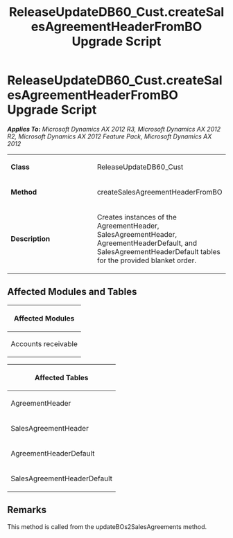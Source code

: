 ﻿---
title: ReleaseUpdateDB60_Cust.createSalesAgreementHeaderFromBO Upgrade Script
TOCTitle: ReleaseUpdateDB60_Cust.createSalesAgreementHeaderFromBO Upgrade Script
ms:assetid: 4c9f5d23-1350-2e70-db2a-2724930d1a8e
ms:mtpsurl: https://msdn.microsoft.com/en-us/library/JJ685416(v=AX.60)
ms:contentKeyID: 49708121
ms.date: 05/18/2015
mtps_version: v=AX.60
---

# ReleaseUpdateDB60\_Cust.createSalesAgreementHeaderFromBO Upgrade Script 


_**Applies To:** Microsoft Dynamics AX 2012 R3, Microsoft Dynamics AX 2012 R2, Microsoft Dynamics AX 2012 Feature Pack, Microsoft Dynamics AX 2012_

<table>
<colgroup>
<col style="width: 50%" />
<col style="width: 50%" />
</colgroup>
<tbody>
<tr class="odd">
<td><p><strong>Class</strong></p></td>
<td><p>ReleaseUpdateDB60_Cust</p></td>
</tr>
<tr class="even">
<td><p><strong>Method</strong></p></td>
<td><p>createSalesAgreementHeaderFromBO</p></td>
</tr>
<tr class="odd">
<td><p><strong>Description</strong></p></td>
<td><p>Creates instances of the AgreementHeader, SalesAgreementHeader, AgreementHeaderDefault, and SalesAgreementHeaderDefault tables for the provided blanket order.</p></td>
</tr>
</tbody>
</table>


## Affected Modules and Tables

<table>
<colgroup>
<col style="width: 100%" />
</colgroup>
<thead>
<tr class="header">
<th><p>Affected Modules</p></th>
</tr>
</thead>
<tbody>
<tr class="odd">
<td><p>Accounts receivable</p></td>
</tr>
</tbody>
</table>


<table>
<colgroup>
<col style="width: 100%" />
</colgroup>
<thead>
<tr class="header">
<th><p>Affected Tables</p></th>
</tr>
</thead>
<tbody>
<tr class="odd">
<td><p>AgreementHeader</p></td>
</tr>
<tr class="even">
<td><p>SalesAgreementHeader</p></td>
</tr>
<tr class="odd">
<td><p>AgreementHeaderDefault</p></td>
</tr>
<tr class="even">
<td><p>SalesAgreementHeaderDefault</p></td>
</tr>
</tbody>
</table>


## Remarks

This method is called from the updateBOs2SalesAgreements method.

  


